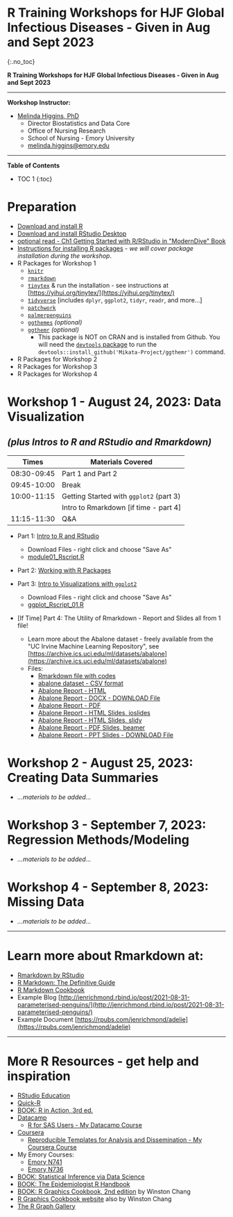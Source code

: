 # R Training Workshops for HJF Global Infectious Diseases - Given in Aug and Sept 2023
{:.no_toc}

**R Training Workshops for HJF Global Infectious Diseases - Given in Aug and Sept 2023**

-----

**Workshop Instructor:**

* [Melinda Higgins, PhD](https://melindahiggins.netlify.app/)
    - Director Biostatistics and Data Core
    - Office of Nursing Research
    - School of Nursing - Emory University
    - [melinda.higgins@emory.edu](mailto:melinda.higgins@emory.edu)

-----

**Table of Contents**

* TOC 1
{:toc}

# Preparation

* [Download and install R](https://cran.r-project.org/)
* [Download and install RStudio Desktop](https://posit.co/download/rstudio-desktop/)
* [optional read - Ch1 Getting Started with R/RStudio in "ModernDive" Book](https://moderndive.netlify.app/1-getting-started)
* [Instructions for installing R  packages](https://moderndive.netlify.app/1-getting-started#package-installation) - _we will cover package installation during the workshop_.
* R Packages for Workshop 1
    - [`knitr`](https://cran.r-project.org/web/packages/knitr/index.html)
    - [`rmarkdown`](https://cran.r-project.org/web/packages/rmarkdown/index.html)
    - [`tinytex`](https://cran.r-project.org/web/packages/tinytex/index.html) & run the installation - see instructions at [https://yihui.org/tinytex/](https://yihui.org/tinytex/)
    - [`tidyverse`](https://cran.r-project.org/web/packages/tidyverse/index.html) [includes `dplyr`, `ggplot2`, `tidyr`, `readr`, and more...]
    - [`patchwork`](https://cran.r-project.org/web/packages/patchwork/index.html)
    - [`palmerpenguins`](https://cran.r-project.org/web/packages/palmerpenguins/index.html)
    - [`ggthemes`](https://cran.r-project.org/web/packages/ggthemes/index.html) _(optional)_
    - [`ggthemr`](https://github.com/Mikata-Project/ggthemr) _(optional)_
        - This package is NOT on CRAN and is installed from Github. You will need the [`devtools` package](https://cran.r-project.org/web/packages/devtools/index.html) to run the `devtools::install_github('Mikata-Project/ggthemr')` command.
* R Packages for Workshop 2
* R Packages for Workshop 3
* R Packages for Workshop 4

# Workshop 1 - August 24, 2023: Data Visualization 
## _(plus Intros to R and RStudio and Rmarkdown)_

| Times       | Materials Covered |
|-------------|-------------------|
| 08:30-09:45 | Part 1 and Part 2 |
| 09:45-10:00 | Break |
| 10:00-11:15 | Getting Started with `ggplot2` (part 3) |
|             | Intro to Rmarkdown [if time - part 4] |
| 11:15-11:30 | Q&A |

* Part 1: [Intro to R and RStudio](https://melindahiggins2000.github.io/RWorkshops_HJFGlobal_AugSept2023/HJF_Rworkshop_08242023_pt1.html)
    - Download Files - right click and choose "Save As"
    - [module01_Rscript.R](https://raw.githubusercontent.com/melindahiggins2000/RWorkshops_HJFGlobal_AugSept2023/main/module01_Rscript.R)

* Part 2: [Working with R Packages](https://melindahiggins2000.github.io/RWorkshops_HJFGlobal_AugSept2023/HJF_Rworkshop_08242023_pt2.html)

* Part 3: [Intro to Visualizations with `ggplot2`](https://melindahiggins2000.github.io/RWorkshops_HJFGlobal_AugSept2023/HJF_Rworkshop_08242023_pt3.html)
    - Download Files - right click and choose "Save As"
    - [ggplot_Rscript_01.R](https://raw.githubusercontent.com/melindahiggins2000/RWorkshops_HJFGlobal_AugSept2023/main/ggplot_Rscript_01.R)

* [If Time] Part 4: The Utility of Rmarkdown - Report and Slides all from 1 file!
    - Learn more about the Abalone dataset - freely available from the "UC Irvine Machine Learning Repository", see  [https://archive.ics.uci.edu/ml/datasets/abalone](https://archive.ics.uci.edu/ml/datasets/abalone)
    - Files:
        - [Rmarkdown file with codes](https://raw.githubusercontent.com/melindahiggins2000/RWorkshops_HJFGlobal_AugSept2023/main/AbaloneReport_v1.Rmd)
        - [abalone dataset - CSV format](https://raw.githubusercontent.com/melindahiggins2000/RWorkshops_HJFGlobal_AugSept2023/main/abalone.csv)
        - [Abalone Report - HTML](https://melindahiggins2000.github.io/RWorkshops_HJFGlobal_AugSept2023/AbaloneReport_v1.html)
        - [Abalone Report - DOCX - DOWNLOAD File](https://raw.githubusercontent.com/melindahiggins2000/RWorkshops_HJFGlobal_AugSept2023/main/AbaloneReport_v1.docx)
        - [Abalone Report - PDF](https://melindahiggins2000.github.io/RWorkshops_HJFGlobal_AugSept2023/AbaloneReport_v1.pdf)
        - [Abalone Report - HTML Slides, ioslides](https://melindahiggins2000.github.io/RWorkshops_HJFGlobal_AugSept2023/Abalone_ioslides_v1.html)
        - [Abalone Report - HTML Slides, slidy](https://melindahiggins2000.github.io/RWorkshops_HJFGlobal_AugSept2023/Abalone_slidy_v1.html)
        - [Abalone Report - PDF Slides, beamer](https://melindahiggins2000.github.io/RWorkshops_HJFGlobal_AugSept2023/Abalone_beamer_slides_v1.pdf)
        - [Abalone Report - PPT Slides - DOWNLOAD File](https://raw.githubusercontent.com/melindahiggins2000/RWorkshops_HJFGlobal_AugSept2023/main/Abalone_PPTslides_v1.pptx)

# Workshop 2 - August 25, 2023: Creating Data Summaries

* _...materials to be added..._

# Workshop 3 - September 7, 2023: Regression Methods/Modeling

* _...materials to be added..._

# Workshop 4 - September 8, 2023: Missing Data

* _...materials to be added..._

-----

# Learn more about Rmarkdown at:

* [Rmarkdown by RStudio](https://rmarkdown.rstudio.com/)
* [R Markdown: The Definitive Guide](https://bookdown.org/yihui/rmarkdown/)
* [R Markdown Cookbook](https://bookdown.org/yihui/rmarkdown-cookbook/)
* Example Blog [http://jenrichmond.rbind.io/post/2021-08-31-parameterised-penguins/](http://jenrichmond.rbind.io/post/2021-08-31-parameterised-penguins/)
* Example Document [https://rpubs.com/jenrichmond/adelie](https://rpubs.com/jenrichmond/adelie)

-----

# More R Resources - get help and inspiration

* [RStudio Education](https://education.rstudio.com/)
* [Quick-R](https://www.statmethods.net/)
* [BOOK: R in Action, 3rd ed.](https://www.manning.com/books/r-in-action-third-edition)
* [Datacamp](https://www.datacamp.com/)
    * [R for SAS Users - My Datacamp Course](https://www.datacamp.com/courses/r-for-sas-users)
* [Coursera](https://www.coursera.org/)
    * [Reproducible Templates for Analysis and Dissemination - My Coursera Course](https://www.coursera.org/learn/reproducible-templates-analysis)
* My Emory Courses:
    * [Emory N741](https://melindahiggins2000.github.io/N741bigdata/)
    * [Emory N736](https://melindahiggins2000.github.io/N736/)
* [BOOK: Statistical Inference via Data Science](https://moderndive.com/)
* [BOOK: The Epidemiologist R Handbook](https://epirhandbook.com/en/index.html)
* [BOOK: R Graphics Cookbook, 2nd edition](https://r-graphics.org/) by Winston Chang
* [R Graphics Cookbook website]( http://www.cookbook-r.com/Graphs/) also by Winston Chang
* [The R Graph Gallery](https://r-graph-gallery.com/)


